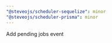 ```yaml
---
"@steveojs/scheduler-sequelize": minor
"@steveojs/scheduler-prisma": minor
---
```


Add pending jobs event
